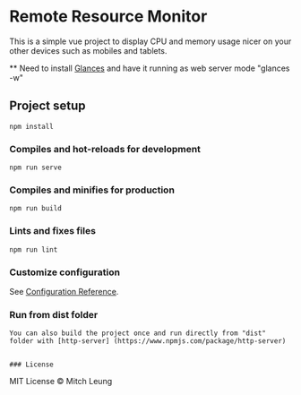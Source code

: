 # Remote Resource Monitor

This is a simple vue project to display CPU and memory usage nicer on your other devices such as mobiles and tablets.

** Need to install [Glances](https://nicolargo.github.io/glances) and have it running as web server mode "glances -w"


## Project setup
```
npm install
```

### Compiles and hot-reloads for development
```
npm run serve
```

### Compiles and minifies for production
```
npm run build
```

### Lints and fixes files
```
npm run lint
```

### Customize configuration
See [Configuration Reference](https://cli.vuejs.org/config/).


### Run from dist folder
```
You can also build the project once and run directly from "dist" folder with [http-server] (https://www.npmjs.com/package/http-server)


### License
```
MIT License &copy; Mitch Leung
